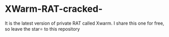 # XWarm-RAT-cracked-
It is the latest version of private RAT called Xwarm. I share this one for free, so leave the star⭐ to this repository
